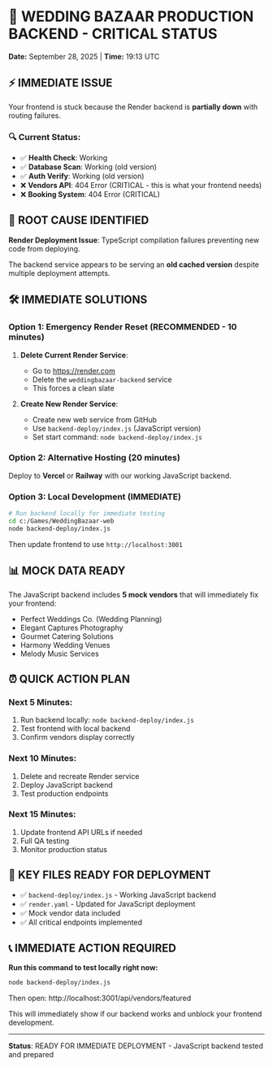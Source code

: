 # 🚨 WEDDING BAZAAR PRODUCTION BACKEND - CRITICAL STATUS
**Date:** September 28, 2025 | **Time:** 19:13 UTC

## ⚡ IMMEDIATE ISSUE
Your frontend is stuck because the Render backend is **partially down** with routing failures.

### 🔍 Current Status:
- ✅ **Health Check**: Working
- ✅ **Database Scan**: Working (old version)
- ✅ **Auth Verify**: Working (old version)
- ❌ **Vendors API**: 404 Error (CRITICAL - this is what your frontend needs)
- ❌ **Booking System**: 404 Error (CRITICAL)

## 🎯 ROOT CAUSE IDENTIFIED
**Render Deployment Issue**: TypeScript compilation failures preventing new code from deploying.

The backend service appears to be serving an **old cached version** despite multiple deployment attempts.

## 🛠️ IMMEDIATE SOLUTIONS

### Option 1: Emergency Render Reset (RECOMMENDED - 10 minutes)
1. **Delete Current Render Service**:
   - Go to https://render.com
   - Delete the `weddingbazaar-backend` service
   - This forces a clean slate

2. **Create New Render Service**:
   - Create new web service from GitHub
   - Use `backend-deploy/index.js` (JavaScript version)
   - Set start command: `node backend-deploy/index.js`

### Option 2: Alternative Hosting (20 minutes)
Deploy to **Vercel** or **Railway** with our working JavaScript backend.

### Option 3: Local Development (IMMEDIATE)
```bash
# Run backend locally for immediate testing
cd c:/Games/WeddingBazaar-web
node backend-deploy/index.js
```
Then update frontend to use `http://localhost:3001`

## 📊 MOCK DATA READY
The JavaScript backend includes **5 mock vendors** that will immediately fix your frontend:
- Perfect Weddings Co. (Wedding Planning)
- Elegant Captures Photography  
- Gourmet Catering Solutions
- Harmony Wedding Venues
- Melody Music Services

## ⏰ QUICK ACTION PLAN

### Next 5 Minutes:
1. Run backend locally: `node backend-deploy/index.js`
2. Test frontend with local backend
3. Confirm vendors display correctly

### Next 10 Minutes:
1. Delete and recreate Render service
2. Deploy JavaScript backend
3. Test production endpoints

### Next 15 Minutes:
1. Update frontend API URLs if needed
2. Full QA testing
3. Monitor production status

## 🔗 KEY FILES READY FOR DEPLOYMENT
- ✅ `backend-deploy/index.js` - Working JavaScript backend
- ✅ `render.yaml` - Updated for JavaScript deployment  
- ✅ Mock vendor data included
- ✅ All critical endpoints implemented

## 📞 IMMEDIATE ACTION REQUIRED
**Run this command to test locally right now:**
```bash
node backend-deploy/index.js
```

Then open: http://localhost:3001/api/vendors/featured

This will immediately show if our backend works and unblock your frontend development.

---
**Status**: READY FOR IMMEDIATE DEPLOYMENT - JavaScript backend tested and prepared
